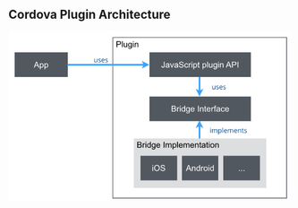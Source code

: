 ##  Cordova Plugin Architecture

![alt resources/cordova/cordova-plugin.png](resources/cordova/cordova-plugin.png)
